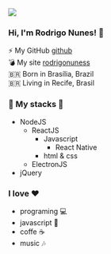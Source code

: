 
<img src="https://github.com/nunesrodrigodev/presentation/blob/master/Marketing%20Business%20Corporate%20Start-up%20Facebook%20Cover.png">



### Hi, I'm Rodrigo Nunes!  💜

⚡ My GitHub [github](https://github.com/rodrigonuness) <br>
💣 My site [rodrigonuness](https://rodrigonuness.github.io/) <br>
🇧🇷 Born in Brasília, Brazil <br>
🇧🇷 Living in Recife, Brasil

### 🚀 My stacks 💙
  - NodeJS
      - ReactJS
          - Javascript
              - React Native  
          - html & css 
      - ElectronJS 
  - jQuery

### I love ❤️
- programing 💻
- javascript 💛
- coffe ☕
- music 🎶
